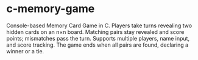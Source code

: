 # c-memory-game
Console-based Memory Card Game in C. Players take turns revealing two hidden cards on an n×n board. Matching pairs stay revealed and score points; mismatches pass the turn. Supports multiple players, name input, and score tracking. The game ends when all pairs are found, declaring a winner or a tie.
